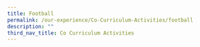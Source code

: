 ```yaml
---
title: Football
permalink: /our-experience/Co-Curriculum-Activities/football
description: ""
third_nav_title: Co Curriculum Activities
---
```

